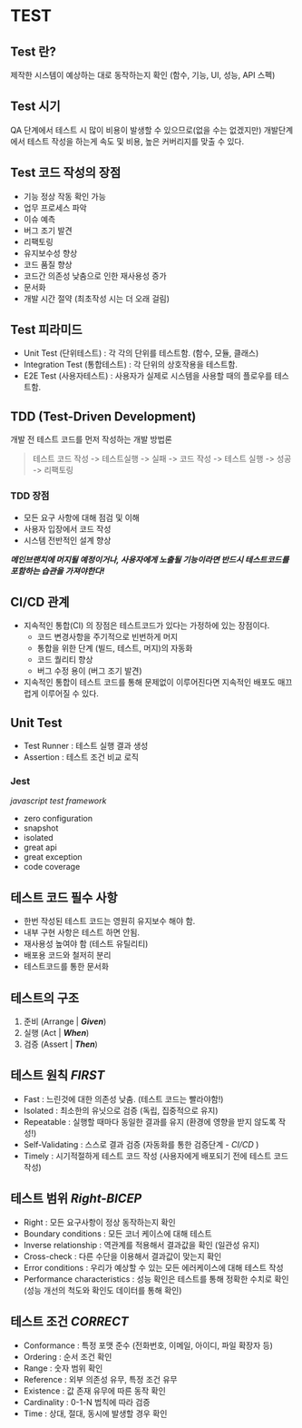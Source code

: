 # TEST

## Test 란?
제작한 시스템이 예상하는 대로 동작하는지 확인 (함수, 기능, UI, 성능, API 스펙)

## Test 시기
QA 단계에서 테스트 시 많이 비용이 발생할 수 있으므로(없을 수는 없겠지만) 개발단계에서 테스트 작성을 하는게 속도 및 비용, 높은 커버리지를 맞출 수 있다.

## Test 코드 작성의 장점
* 기능 정상 작동 확인 가능
* 업무 프로세스 파악
* 이슈 예측
* 버그 조기 발견
* 리팩토링
* 유지보수성 향상
* 코드 품질 향상
* 코드간 의존성 낮춤으로 인한 재사용성 증가
* 문서화
* 개발 시간 절약 (최초작성 시는 더 오래 걸림)

## Test 피라미드
* Unit Test (단위테스트) : 각 각의 단위를 테스트함. (함수, 모듈, 클래스)
* Integration Test (통합테스트) : 각 단위의 상호작용을 테스트함.
* E2E Test (사용자테스트) : 사용자가 실제로 시스템을 사용할 때의 플로우를 테스트함.

## TDD (Test-Driven Development) 
개발 전 테스트 코드를 먼저 작성하는 개발 방법론   
> 테스트 코드 작성 -> 테스트실행 -> 실패 -> 코드 작성 -> 테스트 실행 -> 성공 -> 리팩토링

### TDD 장점
* 모든 요구 사항에 대해 점검 및 이해
* 사용자 입장에서 코드 작성
* 시스템 전반적인 설계 향상

***메인브랜치에 머지될 예정이거나, 사용자에게 노출될 기능이라면 반드시 테스트코드를 포함하는 습관을 가져야한다!***

## CI/CD 관계
* 지속적인 통합(CI) 의 장점은 테스트코드가 있다는 가정하에 있는 장점이다.
  - 코드 변경사항을 주기적으로 빈번하게 머지
  - 통합을 위한 단계 (빌드, 테스트, 머지)의 자동화
  - 코드 퀄리티 향상
  - 버그 수정 용이 (버그 조기 발견)
* 지속적인 통합이 테스트 코드를 통해 문제없이 이루어진다면 지속적인 배포도 매끄럽게 이루어질 수 있다.


## Unit Test
* Test Runner : 테스트 실행 결과 생성
* Assertion : 테스트 조건 비교 로직

### Jest
*javascript test framework*

* zero configuration
* snapshot
* isolated
* great api
* great exception
* code coverage

## 테스트 코드 필수 사항
* 한번 작성된 테스트 코드는 영원히 유지보수 해야 함.
* 내부 구현 사항은 테스트 하면 안됨.
* 재사용성 높여야 함 (테스트 유틸리티)
* 배포용 코드와 철저히 분리
* 테스트코드를 통한 문서화

## 테스트의 구조
1. 준비 (Arrange | ***Given***)
2. 실행 (Act | ***When***)
3. 검증 (Assert | ***Then***)

## 테스트 원칙 ***FIRST***
* Fast : 느린것에 대한 의존성 낮춤. (테스트 코드는 빨라야함!)
* Isolated : 최소한의 유닛으로 검증 (독립, 집중적으로 유지)
* Repeatable : 실행할 때마다 동일한 결과를 유지 (환경에 영향을 받지 않도록 작성!)
* Self-Validating : 스스로 결과 검증 (자동화를 통한 검증단계 - *CI/CD* )
* Timely : 시기적절하게 테스트 코드 작성 (사용자에게 배포되기 전에 테스트 코드 작성)

## 테스트 범위 ***Right-BICEP***
* Right : 모든 요구사항이 정상 동작하는지 확인
* Boundary conditions : 모든 코너 케이스에 대해 테스트
* Inverse relationship : 역관계를 적용해서 결과값을 확인 (일관성 유지)
* Cross-check : 다른 수단을 이용해서 결과값이 맞는지 확인
* Error conditions : 우리가 예상할 수 있는 모든 에러케이스에 대해 테스트 작성
* Performance characteristics : 성능 확인은 테스트를 통해 정확한 수치로 확인 (성능 개선의 척도와 확인도 데이터를 통해 확인)

## 테스트 조건 ***CORRECT***
* Conformance : 특정 포맷 준수 (전화번호, 이메일, 아이디, 파일 확장자 등)
* Ordering : 순서 조건 확인
* Range : 숫자 범위 확인
* Reference : 외부 의존성 유무, 특정 조건 유무
* Existence : 값 존재 유무에 따른 동작 확인
* Cardinality : 0-1-N 법칙에 따라 검증
* Time : 상대, 절대, 동시에 발생할 경우 확인